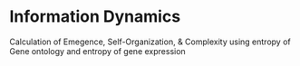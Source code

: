 # Information Dynamics
 Calculation of Emegence, Self-Organization, & Complexity using entropy of Gene ontology and entropy of gene expression
